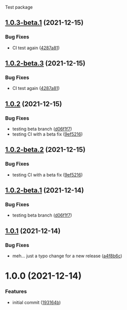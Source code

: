 Test package

## [1.0.3-beta.1](https://github.com/SasSam/test-package-with-sr/compare/v1.0.2...v1.0.3-beta.1) (2021-12-15)


### Bug Fixes

* CI test again ([4287a81](https://github.com/SasSam/test-package-with-sr/commit/4287a814591266d11b34968a978e664fe60bc1dc))

## [1.0.2-beta.3](https://github.com/SasSam/test-package-with-sr/compare/v1.0.2-beta.2...v1.0.2-beta.3) (2021-12-15)


### Bug Fixes

* CI test again ([4287a81](https://github.com/SasSam/test-package-with-sr/commit/4287a814591266d11b34968a978e664fe60bc1dc))

## [1.0.2](https://github.com/SasSam/test-package-with-sr/compare/v1.0.1...v1.0.2) (2021-12-15)


### Bug Fixes

* testing beta branch ([d06f1f7](https://github.com/SasSam/test-package-with-sr/commit/d06f1f7f7626156289234b54f8c64c0609a10150))
* testing CI with a beta fix ([9ef5216](https://github.com/SasSam/test-package-with-sr/commit/9ef52169acdaa0b83d4a4e6cdce9ec0a085d56e1))

## [1.0.2-beta.2](https://github.com/SasSam/test-package-with-sr/compare/v1.0.2-beta.1...v1.0.2-beta.2) (2021-12-15)


### Bug Fixes

* testing CI with a beta fix ([9ef5216](https://github.com/SasSam/test-package-with-sr/commit/9ef52169acdaa0b83d4a4e6cdce9ec0a085d56e1))

## [1.0.2-beta.1](https://github.com/SasSam/test-package-with-sr/compare/v1.0.1...v1.0.2-beta.1) (2021-12-14)


### Bug Fixes

* testing beta branch ([d06f1f7](https://github.com/SasSam/test-package-with-sr/commit/d06f1f7f7626156289234b54f8c64c0609a10150))

## [1.0.1](https://github.com/SasSam/test-package-with-sr/compare/v1.0.0...v1.0.1) (2021-12-14)


### Bug Fixes

* meh... just a typo change for a new release ([a4f8b6c](https://github.com/SasSam/test-package-with-sr/commit/a4f8b6c6b599225c465b1086e85f6c3cf78f0867))

# 1.0.0 (2021-12-14)


### Features

* initial commit ([193164b](https://github.com/SasSam/test-package-with-sr/commit/193164b7d033f002ed80e878c1ddeeed4b32c3f8))
